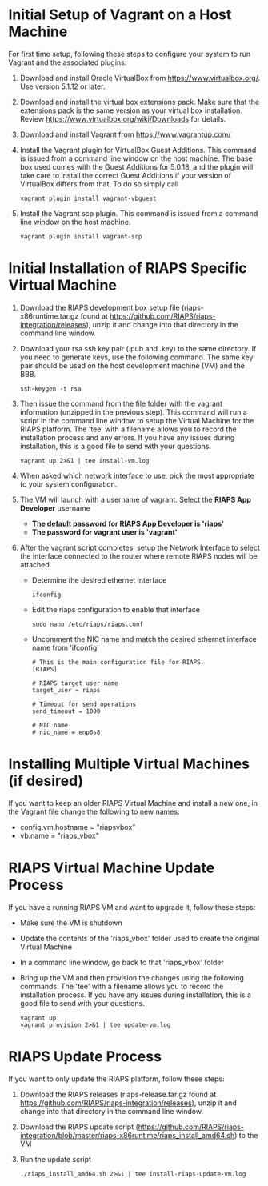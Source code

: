 # Initial Setup of Vagrant on a Host Machine

For first time setup, following these steps to configure your system to run Vagrant and the associated plugins:

1. Download and install Oracle VirtualBox from https://www.virtualbox.org/.  Use version 5.1.12 or later.
2. Download and install the virtual box extensions pack. Make sure that the extensions pack is the same version as your virtual box installation. Review https://www.virtualbox.org/wiki/Downloads for details.
3. Download and install Vagrant from https://www.vagrantup.com/
4. Install the Vagrant plugin for VirtualBox Guest Additions. This command is issued from a command line window on the host machine.  The base box used comes with the Guest Additions for 5.0.18, and the plugin will take care to install the correct Guest Additions if your version of VirtualBox differs from that. To do so simply call 

    ```
    vagrant plugin install vagrant-vbguest
    ```  

5. Install the Vagrant scp plugin.  This command is issued from a command line window on the host machine.  

    ```
    vagrant plugin install vagrant-scp
    ```  

# Initial Installation of RIAPS Specific Virtual Machine

1. Download the RIAPS development box setup file (riaps-x86runtime.tar.gz found at https://github.com/RIAPS/riaps-integration/releases), unzip it and change into that directory in the command line window.  

2. Download your rsa ssh key pair (.pub and .key) to the same directory.  If you need to generate keys, use the following command.  The same key pair should be used on the host development machine (VM) and the BBB.

    ```
    ssh-keygen -t rsa
    ```
    
3. Then issue the command from the file folder with the vagrant information (unzipped in the previous step).  This command will run a script in the command line window to setup the Virtual Machine for the RIAPS platform.  The 'tee' with a filename allows you to record the installation process and any errors.  If you have any issues during installation, this is a good file to send with your questions.

    ```
    vagrant up 2>&1 | tee install-vm.log
    ```   

4. When asked which network interface to use, pick the most appropriate to your system configuration.

5. The VM will launch with a username of vagrant.  Select the **RIAPS App Developer** username


    - **The default password for RIAPS App Developer is 'riaps'**
    - **The password for vagrant user is 'vagrant'**

6. After the vagrant script completes, setup the Network Interface to select the interface connected to the router where remote RIAPS nodes will be attached.  

    - Determine the desired ethernet interface
    
        ```
        ifconfig
        ```   
    
    - Edit the riaps configuration to enable that interface
    
        ```
        sudo nano /etc/riaps/riaps.conf
        ```   
    
    - Uncomment the NIC name and match the desired ethernet interface name from 'ifconfig'
    
        ```
        # This is the main configuration file for RIAPS.  
        [RIAPS]

        # RIAPS target user name
        target_user = riaps

        # Timeout for send operations
        send_timeout = 1000

        # NIC name
        # nic_name = enp0s8
        ```   
        
# Installing Multiple Virtual Machines (if desired)
If you want to keep an older RIAPS Virtual Machine and install a new one, in the Vagrant file change the following to new names:
   - config.vm.hostname = "riapsvbox"
   - vb.name = "riaps_vbox"   
    
# RIAPS Virtual Machine Update Process
If you have a running RIAPS VM and want to upgrade it, follow these steps:

- Make sure the VM is shutdown
- Update the contents of the 'riaps_vbox' folder used to create the original Virtual Machine
- In a command line window, go back to that 'riaps_vbox' folder 
- Bring up the VM and then provision the changes using the following commands.  The 'tee' with a filename allows you to record the installation process.  If you have any issues during installation, this is a good file to send with your questions.

    ```
    vagrant up 
    vagrant provision 2>&1 | tee update-vm.log
    ```   

# RIAPS Update Process
If you want to only update the RIAPS platform, follow these steps:

1. Download the RIAPS releases (riaps-release.tar.gz found at https://github.com/RIAPS/riaps-integration/releases), unzip it and change into that directory in the command line window.

2. Download the RIAPS update script (https://github.com/RIAPS/riaps-integration/blob/master/riaps-x86runtime/riaps_install_amd64.sh) to the VM

3. Run the update script

    ```
    ./riaps_install_amd64.sh 2>&1 | tee install-riaps-update-vm.log
    ```

